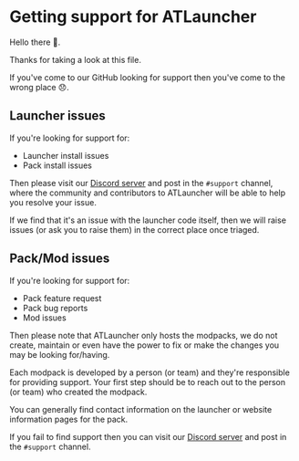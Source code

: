 # Getting support for ATLauncher

Hello there :wave:.

Thanks for taking a look at this file.

If you've come to our GitHub looking for support then you've come to the wrong place :disappointed:.

## Launcher issues

If you're looking for support for:

* Launcher install issues
* Pack install issues

Then please visit our [Discord server](https://atl.pw/discord) and post in the `#support` channel, where the community
and contributors to ATLauncher will be able to help you resolve your issue.

If we find that it's an issue with the launcher code itself, then we will raise issues (or ask you to raise them) in the
correct place once triaged.

## Pack/Mod issues

If you're looking for support for:

* Pack feature request
* Pack bug reports
* Mod issues

Then please note that ATLauncher only hosts the modpacks, we do not create, maintain or even have the power to fix or
make the changes you may be looking for/having.

Each modpack is developed by a person (or team) and they're responsible for providing support. Your first step should be
to reach out to the person (or team) who created the modpack.

You can generally find contact information on the launcher or website information pages for the pack.

If you fail to find support then you can visit our [Discord server](https://atl.pw/discord) and post in the `#support`
channel.
